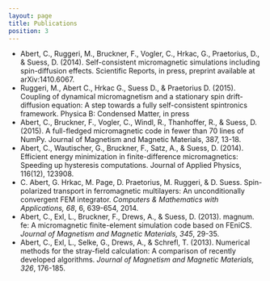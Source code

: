 ```yaml
---
layout: page
title: Publications
position: 3
---
```


* Abert, C., Ruggeri, M., Bruckner, F., Vogler, C., Hrkac, G., Praetorius, D., & Suess, D. (2014). Self-consistent micromagnetic simulations including spin-diffusion effects. Scientific Reports, in press, preprint available at arXiv:1410.6067.
* Ruggeri, M., Abert C., Hrkac G., Suess D., & Praetorius D. (2015). Coupling of dynamical micromagnetism and a stationary spin drift-diffusion equation: A step towards a fully self-consistent spintronics framework. Physica B: Condensed Matter, in press
* Abert, C., Bruckner, F., Vogler, C., Windl, R., Thanhoffer, R., & Suess, D. (2015). A full-fledged micromagnetic code in fewer than 70 lines of NumPy. Journal of Magnetism and Magnetic Materials, 387, 13-18.
* Abert, C., Wautischer, G., Bruckner, F., Satz, A., & Suess, D. (2014). Efficient energy minimization in finite-difference micromagnetics: Speeding up hysteresis computations. Journal of Applied Physics, 116(12), 123908.
* C. Abert, G. Hrkac, M. Page, D. Praetorius, M. Ruggeri, & D. Suess.  Spin-polarized transport in ferromagnetic multilayers: An unconditionally convergent FEM integrator. *Computers & Mathematics with Applications, 68*, 6, 639-654, 2014.
* Abert, C., Exl, L., Bruckner, F., Drews, A., & Suess, D. (2013). magnum. fe: A micromagnetic finite-element simulation code based on FEniCS. *Journal of Magnetism and Magnetic Materials, 345*, 29-35.
* Abert, C., Exl, L., Selke, G., Drews, A., & Schrefl, T. (2013). Numerical methods for the stray-field calculation: A comparison of recently developed algorithms. *Journal of Magnetism and Magnetic Materials, 326*, 176-185.
